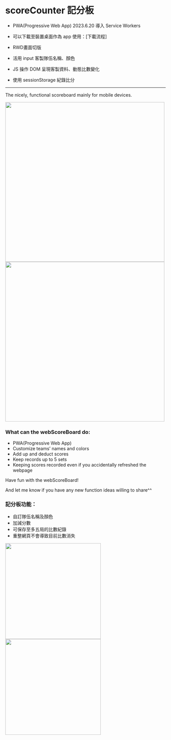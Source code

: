 # scoreCounter 記分板

- PWA(Progressive Web App) 2023.6.20 導入 Service Workers
- 可以下載至裝置桌面作為 app 使用：[下載流程]

- RWD畫面切版
- 活用 input 客製隊伍名稱、顏色
- JS 操作 DOM 呈現客製資料、動態比數變化
- 使用 sessionStorage 紀錄比分

---

The nicely, functional scoreboard mainly for mobile devices.

[//]: # (<p>You are all very welcome to use webScoreBoard throw the link:<a href="https://chuanmin13.github.io/scoreCounter/scoreCounter-m.html">https://chuanmin13.github.io/scoreCounter/#/</a></p>)

<img src="https://github.com/chuanmin13/scoreCounter/blob/main/img/scoreCounter.JPG?raw=true" width="500px"/> <img src="https://github.com/chuanmin13/scoreCounter/blob/main/img/scoreCounter-2.JPG?raw=true" width="500px"/>

### What can the webScoreBoard do:

- PWA(Progressive Web App)
- Customize teams’ names and colors 
- Add up and deduct scores
- Keep records up to 5 sets
- Keeping scores recorded even if you accidentally refreshed the webpage


Have fun with the webScoreBoard!

And let me know if you have any new function ideas willing to share^^


### 記分板功能：
- 自訂隊伍名稱及顏色 
- 加減分數
- 可保存至多五局的比數紀錄
- 重整網頁不會導致目前比數消失


<img src="https://github.com/chuanmin13/scoreCounter/blob/main/img/scoreCounter-3.JPG?raw=true" width="300px"/> <img src="https://github.com/chuanmin13/scoreCounter/blob/main/img/scoreCounter-4.JPG?raw=true" width="300px" />
